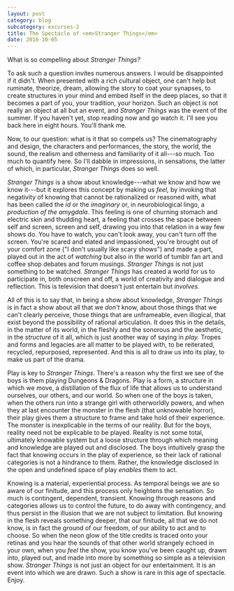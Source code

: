```yaml
---
layout: post
category: blog
subcategory: excurses-2
title: The Spectacle of <em>Stranger Things</em>
date: 2016-10-05
---
```


What is so compelling about *Stranger Things?*

To ask such a question invites numerous answers. I would be disappointed if it didn\'t. When presented with a rich cultural object, one can\'t help but ruminate, theorize, dream, allowing the story to coat your synapses, to create structures in your mind and embed itself in the deep places, so that it becomes a part of you, your tradition, your horizon. Such an object is not really an object at all but an event, and *Stranger Things* was the event of the summer. If you haven\'t yet, stop reading now and go watch it. I\'ll see you back here in eight hours. You\'ll thank me.

Now, to our question: what is it that so compels us? The cinematography and design, the characters and performances, the story, the world, the sound, the realism and otherness and familiarity of it all---so much. Too much to quantify here. So I\'ll dabble in impressions, in sensations, the latter of which, in particular, *Stranger Things* does so well.

*Stranger Things* is a show about knowledge---what we know and how we know it---but it explores this concept by making us *feel,* by invoking that negativity of knowing that cannot be rationalized or reasoned with, what has been called the *id* or the *imaginary* or, in neurobiological lingo, a *production of the amygdala*. This feeling is one of churning stomach and electric skin and thudding heart, a feeling that crosses the space between self and screen, screen and self, drawing you into that relation in a way few shows do. You have to watch, you can\'t look away, you can\'t turn off the screen. You\'re scared and elated and impassioned, you\'re brought out of your comfort zone ("I don\'t usually like scary shows") and made a part, played out in the act of *watching* but also in the world of tumblr fan art and coffee shop debates and forum musings. *Stranger Things* is not just something to be watched. *Stranger Things* has created a world for us to participate in, both onscreen and off, a world of creativity and dialogue and reflection. This is television that doesn\'t just entertain but *involves.*

All of this is to say that, in being a show about knowledge, *Stranger Things* is in fact a show about all that we *don\'t* know, about those things that we can\'t clearly perceive, those things that are unframeable, even illogical, that exist beyond the possibility of rational articulation. It does this in the details, in the matter of its world, in the fleshly and the sonorous and the aesthetic, in the *structure* of it all, which is just another way of saying in *play.* Tropes and forms and legacies are all matter to be played with, to be reiterated, recycled, repurposed, represented. And this is all to draw us into its play, to make us part of the drama.

Play is key to *Stranger Things.* There\'s a reason why the first we see of the boys is them playing Dungeons & Dragons. Play is a form, a structure in which we move, a distillation of the flux of life that allows us to understand ourselves, our others, and our world. So when one of the boys is taken, when the others run into a strange girl with otherworldly powers, and when they at last encounter the monster in the flesh (that unknowable horror), their play gives them a structure to frame and take hold of their experience. The monster is inexplicable in the terms of our reality. But for the boys, reality need not be explicable to be played. Reality is not some total, ultimately knowable system but a loose structure through which meaning and knowledge are played out and disclosed. The boys intuitively grasp the fact that knowing occurs in the play of experience, so their lack of rational categories is not a hindrance to them. Rather, the knowledge disclosed in the open and undefined space of play *enables* them to act.

Knowing is a material, experiential process. As temporal beings we are so aware of our finitude, and this process only heightens the sensation. So much is contingent, dependent, transient. Knowing through reasons and categories allows us to control the future, to do away with contingency, and thus persist in the illusion that we are not subject to limitation. But knowing in the flesh reveals something deeper, that our finitude, all that we do not know, is in fact the ground of our freedom, of our ability to act and to choose. So when the neon glow of the title credits is traced onto your retinas and you hear the sounds of that other world strangely echoed in your own, when you *feel* the show, you know you\'ve been caught up, drawn into, played out, and made into more by something so simple as a television show. *Stranger Things* is not just an object for our entertainment. It is an event into which we are drawn. Such a show is rare in this age of spectacle. Enjoy.
